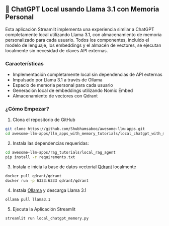 ## 🧠 ChatGPT Local usando Llama 3.1 con Memoria Personal
Esta aplicación Streamlit implementa una experiencia similar a ChatGPT completamente local utilizando Llama 3.1, con almacenamiento de memoria personalizado para cada usuario. Todos los componentes, incluido el modelo de lenguaje, los embeddings y el almacén de vectores, se ejecutan localmente sin necesidad de claves API externas.

### Características
- Implementación completamente local sin dependencias de API externas
- Impulsado por Llama 3.1 a través de Ollama
- Espacio de memoria personal para cada usuario
- Generación local de embeddings utilizando Nomic Embed
- Almacenamiento de vectores con Qdrant

### ¿Cómo Empezar?

1. Clona el repositorio de GitHub
```bash
git clone https://github.com/Shubhamsaboo/awesome-llm-apps.git
cd awesome-llm-apps/llm_apps_with_memory_tutorials/local_chatgpt_with_memory
```

2. Instala las dependencias requeridas:

```bash
cd awesome-llm-apps/rag_tutorials/local_rag_agent
pip install -r requirements.txt
```

3. Instala e inicia la base de datos vectorial [Qdrant](https://qdrant.tech/documentation/guides/installation/) localmente

```bash
docker pull qdrant/qdrant
docker run -p 6333:6333 qdrant/qdrant
```

4. Instala [Ollama](https://ollama.com/download) y descarga Llama 3.1
```bash
ollama pull llama3.1
```

5. Ejecuta la Aplicación Streamlit
```bash
streamlit run local_chatgpt_memory.py
```